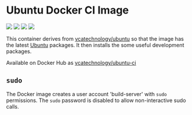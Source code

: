 # Ubuntu Docker CI Image

[![](https://images.microbadger.com/badges/image/vcatechnology/ubuntu-ci.svg)](http://microbadger.com/images/vcatechnology/ubuntu-ci "Image Layers") [![](https://images.microbadger.com/badges/version/vcatechnology/ubuntu-ci.svg)](http://microbadger.com/images/vcatechnology/ubuntu-ci "Image Version") [![](https://images.microbadger.com/badges/license/vcatechnology/ubuntu-ci.svg)](https://microbadger.com/images/vcatechnology/ubuntu-ci "Image License")  [![](https://images.microbadger.com/badges/commit/vcatechnology/ubuntu-ci.svg)](https://github.com/vcatechnology/docker-ubuntu-ci "Image Commit")

This container derives from
[vcatechnology/ubuntu](https://hub.docker.com/r/vcatechnology/ubuntu) so that the
image has the latest [Ubuntu](https://www.ubuntu.com/) packages. It then
installs the some useful development packages.

Available on Docker Hub as [vcatechnology/ubuntu-ci](https://hub.docker.com/r/vcatechnology/ubuntu-ci/)

## `sudo`

The Docker image creates a user account 'build-server' with `sudo` permissions. The `sudo` password
is disabled to allow non-interactive sudo calls.

